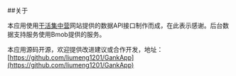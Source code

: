 ##关于

本应用使用[干活集中营](http://gank.io/)网站提供的数据API接口制作而成，在此表示感谢。后台数据支持服务使用Bmob提供的服务。


本应用源码开源，欢迎提供改进建议或合作开发，地址：[https://github.com/liumeng1201/GankApp](https://github.com/liumeng1201/GankApp)